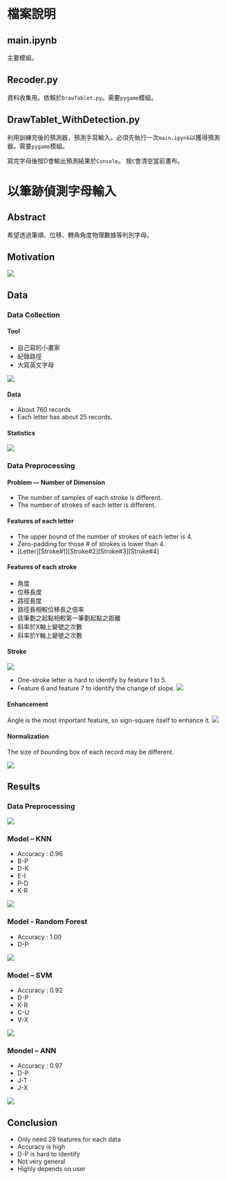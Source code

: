 # 檔案說明
## main.ipynb
主要模組。
## Recoder.py
資料收集用。依賴於`DrawTablet.py`。需要`pygame`模組。
## DrawTablet_WithDetection.py
利用訓練完後的預測器，預測手寫輸入。必須先執行一次`main.ipynb`以獲得預測器。需要`pygame`模組。

寫完字母後按D會輸出預測結果於`Console`。 按`C`會清空當前畫布。
# 以筆跡偵測字母輸入
## Abstract
希望透過筆順、位移、轉角角度物理數據等判別字母。
## Motivation
![](https://user-images.githubusercontent.com/43957213/126810336-ddc9b31e-3da1-4379-bac0-7c59d9ae640e.png)
## Data
### Data Collection
#### Tool
* 自己寫的小畫家
* 紀錄路徑
* 大寫英文字母

![](https://user-images.githubusercontent.com/43957213/126810338-e47ef1f7-0bba-45ee-b816-81cac5c9f6c2.png)
#### Data
* About 760 records
* Each letter has about 25 records.
#### Statistics
![](https://user-images.githubusercontent.com/43957213/126810341-9d1d1257-3c1c-4577-a773-03a937233bac.png)
### Data Preprocessing
#### Problem — Number of Dimension
* The number of samples of each stroke is different.
* The number of strokes of each letter is different.
#### Features of each letter
* The upper bound of the number of strokes of each letter is 4.
* Zero-padding for those # of strokes is lower than 4.
* [Letter][Stroke#1][Stroke#2][Stroke#3][Stroke#4]
#### Features of each stroke
* 角度
* 位移長度
* 路徑長度
* 路徑長相較位移長之倍率
* 該筆劃之起點相較第一筆劃起點之距離
* 斜率於X軸上變號之次數
* 斜率於Y軸上變號之次數
#### Stroke
![](https://user-images.githubusercontent.com/43957213/126810345-81373868-b804-4565-a5f1-51f18ec32ab6.png)
* One-stroke letter is hard to identify by feature 1 to 5.
* Feature 6 and feature 7 to identify the change of slope.
![](https://user-images.githubusercontent.com/43957213/126810348-4c88f9f1-641a-408a-8b6e-697c50432289.png)
#### Enhancement
Angle is the most important feature, so sign-square itself to enhance it.
![](https://user-images.githubusercontent.com/43957213/126810350-9deb9fef-d952-4bee-96c0-089ba9a267da.png)
#### Normalization
The size of bounding box of each record may be different.

![ ](https://user-images.githubusercontent.com/43957213/126810359-24252219-2e5c-4097-b74c-821f8b91d0eb.png)
## Results
### Data Preprocessing
![](https://user-images.githubusercontent.com/43957213/126810362-2bd03e87-8e1b-48c4-a731-078254320a76.png)
### Model – KNN
* Accuracy :  0.96
* B-P 
* D-K
* E-I
* P-D
* K-R

![](https://user-images.githubusercontent.com/43957213/126810367-b0e65de1-89f0-498b-8e35-f1597a407c94.png)
### Model - Random Forest
* Accuracy : 1.00 
* D-P 

![](https://user-images.githubusercontent.com/43957213/126810370-5f51d596-b9d6-48f0-82c5-dbcf08a50082.png)
### Model – SVM
* Accuracy : 0.92
* D-P
* K-R 
* C-U
* V-X

![](https://user-images.githubusercontent.com/43957213/126810373-4958e773-0c51-4c38-be49-52e2a59347cb.png)
### Mondel – ANN
* Accuracy : 0.97 
* D-P
* J-T
* J-X

![](https://user-images.githubusercontent.com/43957213/126810379-f5b981a3-3ee9-4850-b3bc-4ba770879a2c.png)
## Conclusion
* Only need 28 features for each data
* Accuracy is high
* D-P is hard to identify
* Not very general
* Highly depends on user


